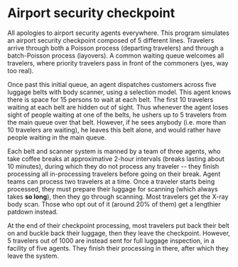 # Airport security checkpoint

All apologies to airport security agents everywhere. This program simulates an
airport security checkpoint composed of 5 different lines. Travelers arrive
through both a Poisson process (departing travelers) and through a
batch-Poisson process (layovers). A common waiting queue welcomes all
travelers, where priority travelers pass in front of the commoners (yes, way
too real).

Once past this initial queue, an agent dispatches customers across five
luggage belts with body scanner, using a selection model.  This agent knows
there is space for 15 persons to wait at each belt. The first 10 travelers
waiting at each belt are hidden out of sight. Thus whenever the agent loses
sight of people waiting at one of the belts, he ushers up to 5 travelers from
the main queue over that belt. However, if he sees anybody (i.e. more than 10
travelers are waiting), he leaves this belt alone, and would rather have
people waiting in the main queue.

Each belt and scanner system is manned by a team of three agents, who take
coffee breaks at approximative 2-hour intervals (breaks lasting about 10
minutes), during which they do not process any traveler -- they finish
processing all in-processing travelers before going on their break. Agent
teams can process two travelers at a time. Once a traveler starts being
processed, they must prepare their luggage for scanning (which always takes
**so long**), then they go through scanning. Most travelers get the X-ray body
scan. Those who opt out of it (around 20% of them) get a lengthier patdown
instead.

At the end of their checkpoint processing, most travelers put back their belt
on and buckle back their luggage, then they leave the checkpoint. However, 5
travelers out of 1000 are instead sent for full luggage inspection, in a
facility of five agents. They finish their processing in there, after which
they leave the system.

